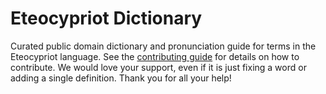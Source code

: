 
# Eteocypriot Dictionary

Curated public domain dictionary and pronunciation guide for terms in the Eteocypriot language. See the [contributing guide](https://github.com/drumworkteam/term/blob/make/.github/contributing.md) for details on how to contribute. We would love your support, even if it is just fixing a word or adding a single definition. Thank you for all your help!